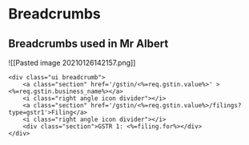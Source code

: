 # Breadcrumbs

## Breadcrumbs used in Mr Albert
![[Pasted image 20210126142157.png]]
```ejs
<div class="ui breadcrumb">
	<a class="section" href='/gstin/<%=req.gstin.value%>' ><%=req.gstin.business_name%></a>
	<i class="right angle icon divider"></i>
	<a class="section" href='/gstin/<%=req.gstin.value%>/filings?type=gstr1'>Filing</a>
	<i class="right angle icon divider"></i>
	<div class="section">GSTR 1: <%=filing.for%></div>
</div>
```

